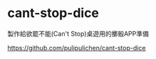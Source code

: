 cant-stop-dice
==============

製作給欲罷不能(Can't Stop)桌遊用的擲骰APP準備

https://github.com/pulipulichen/cant-stop-dice